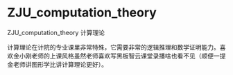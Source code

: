 # ZJU_computation_theory
ZJU_computation_theory 计算理论



计算理论在计院的专业课里非常特殊，它需要非常的逻辑推理和数学证明能力。喜欢金小刚老师的上课风格虽然老师喜欢写黑板智云课堂录播啥也看不见（顺便一提金老师讲图形学比讲计算理论更好）。
